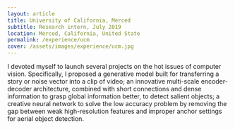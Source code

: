 ```yaml
---
layout: article
title: University of California, Merced
subtitle: Research intern, July 2019
location: Merced, California, United State
permalink: /experience/ucm
cover: /assets/images/experience/ucm.jpg
---
```


I devoted myself to launch several projects on the hot issues of computer vision. Specifically, I proposed a generative model built for transferring a story or noise vector into a clip of video; an innovative multi-scale encoder-decoder architecture, combined with short connections and dense information to grasp global information better, to detect salient objects; a creative neural network to solve the low accuracy problem by removing the gap between weak high-resolution features and improper anchor settings for aerial object detection.

<!--more-->
